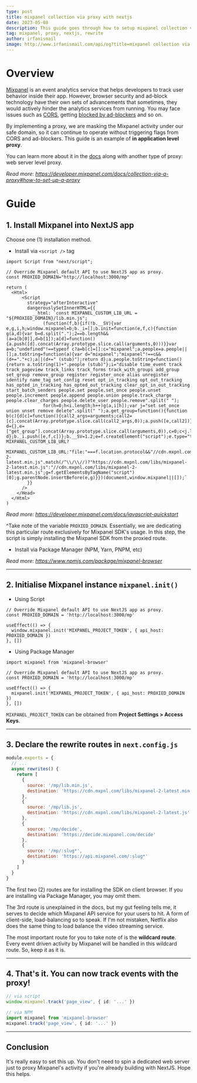 ```yaml
---
type: post
title: mixpanel collection via proxy with nextjs
date: 2023-05-08
description: This guide goes through how to setup mixpanel collection via proxy in NextJS and why it should be considered as standard.
tag: mixpanel, proxy, nextjs, rewrite
author: irfanismail
image: http://www.irfanismail.com/api/og?title=mixpanel collection via proxy with nextjs&emoji=📖
---
```


# Overview

[Mixpanel](https://mixpanel.com/) is an event analytics service that helps developers to track user behavior inside their app. However, browser security and ad-block technology have their own sets of advancements that sometimes, they would actively hinder the analytics services from running. You may face issues such as [CORS](https://help.mixpanel.com/hc/en-us/articles/115004511086-CORS-errors), getting [blocked by ad-blockers](https://help.mixpanel.com/hc/en-us/articles/115004499463-Ad-Blockers-Affect-Mixpanel) and so on.

By implementing a proxy, we are masking the Mixpanel activity under our safe domain, so it can continue to operate without triggering flags from CORS and ad-blockers. This guide is an example of **in application level proxy**.

You can learn more about it in the [docs](https://developer.mixpanel.com/docs/collection-via-a-proxy#how-to-set-up-a-proxy) along with another type of proxy: web server level proxy.

_Read more: https://developer.mixpanel.com/docs/collection-via-a-proxy#how-to-set-up-a-proxy_

# Guide

## 1. Install Mixpanel into NextJS app

Choose one (1) installation method.

- Install via `<script />` tag

```tsx filename="_document.tsx" copy
import Script from "next/script";

// Override Mixpanel default API to use NextJS app as proxy.
const PROXIED_DOMAIN="http://localhost:3000/mp"

return (
  <Html>
      <Script
        strategy="afterInteractive"
        dangerouslySetInnerHTML={{
          __html: `const MIXPANEL_CUSTOM_LIB_URL = "${PROXIED_DOMAIN}/lib.min.js";
              (function(f,b){if(!b.__SV){var e,g,i,h;window.mixpanel=b;b._i=[];b.init=function(e,f,c){function g(a,d){var b=d.split(".");2==b.length&&(a=a[b[0]],d=b[1]);a[d]=function(){a.push([d].concat(Array.prototype.slice.call(arguments,0)))}}var a=b;"undefined"!==typeof c?a=b[c]=[]:c="mixpanel";a.people=a.people||[];a.toString=function(a){var d="mixpanel";"mixpanel"!==c&&(d+="."+c);a||(d+=" (stub)");return d};a.people.toString=function(){return a.toString(1)+".people (stub)"};i="disable time_event track track_pageview track_links track_forms track_with_groups add_group set_group remove_group register register_once alias unregister identify name_tag set_config reset opt_in_tracking opt_out_tracking has_opted_in_tracking has_opted_out_tracking clear_opt_in_out_tracking start_batch_senders people.set people.set_once people.unset people.increment people.append people.union people.track_charge people.clear_charges people.delete_user people.remove".split(" ");
              for(h=0;h<i.length;h++)g(a,i[h]);var j="set set_once union unset remove delete".split(" ");a.get_group=function(){function b(c){d[c]=function(){call2_args=arguments;call2=[c].concat(Array.prototype.slice.call(call2_args,0));a.push([e,call2])}}for(var d={},e=["get_group"].concat(Array.prototype.slice.call(arguments,0)),c=0;c<j.length;c++)b(j[c]);return d};b._i.push([e,f,c])};b.__SV=1.2;e=f.createElement("script");e.type="text/javascript";e.async=!0;e.src="undefined"!==typeof MIXPANEL_CUSTOM_LIB_URL?
              MIXPANEL_CUSTOM_LIB_URL:"file:"===f.location.protocol&&"//cdn.mxpnl.com/libs/mixpanel-2-latest.min.js".match(/^\\/\\//)?"https://cdn.mxpnl.com/libs/mixpanel-2-latest.min.js":"//cdn.mxpnl.com/libs/mixpanel-2-latest.min.js";g=f.getElementsByTagName("script")[0];g.parentNode.insertBefore(e,g)}})(document,window.mixpanel||[]);`
        }}
      />
    </Head>
  </Html>
)
```

_Read more: https://developer.mixpanel.com/docs/javascript-quickstart_

^Take note of the variable `PROXIED_DOMAIN`. Essentially, we are dedicating this particular route exclusively for Mixpanel SDK's usage. In this step, the script is simply installing the Mixpanel SDK from the proxied route.

- Install via Package Manager (NPM, Yarn, PNPM, etc)

_Read more: https://www.npmjs.com/package/mixpanel-browser_

---

## 2. Initialise Mixpanel instance `mixpanel.init()`

- Using Script

```tsx filename="_app.tsx" copy
// Override Mixpanel default API to use NextJS app as proxy.
const PROXIED_DOMAIN = 'http://localhost:3000/mp'

useEffect(() => {
  window.mixpanel.init('MIXPANEL_PROJECT_TOKEN', { api_host: PROXIED_DOMAIN })
}, [])
```

- Using Package Manager

```tsx filename="_app.tsx" copy
import mixpanel from 'mixpanel-browser'

// Override Mixpanel default API to use NextJS app as proxy.
const PROXIED_DOMAIN = 'http://localhost:3000/mp'

useEffect(() => {
  mixpanel.init('MIXPANEL_PROJECT_TOKEN', { api_host: PROXIED_DOMAIN })
}, [])
```

`MIXPANEL_PROJECT_TOKEN` can be obtained from **Project Settings > Access Keys**.

---

## 3. Declare the rewrite routes in `next.config.js`

```js filename="next.config.js" copy
module.exports = {
  // ...
  async rewrites() {
    return [
      {
        source: '/mp/lib.min.js',
        destination: 'https://cdn.mxpnl.com/libs/mixpanel-2-latest.min.js'
      },
      {
        source: '/mp/lib.js',
        destination: 'https://cdn.mxpnl.com/libs/mixpanel-2-latest.js'
      },
      {
        source: '/mp/decide',
        destination: 'https://decide.mixpanel.com/decide'
      },
      {
        source: '/mp/:slug*',
        destination: 'https://api.mixpanel.com/:slug*'
      }
    ]
  }
}
```

The first two (2) routes are for installing the SDK on client browser. If you are installing via Package Manager, you may omit them.

The 3rd route is unexplained in the docs, but my gut feeling tells me, it serves to decide which Mixpanel API service for your users to hit. A form of client-side, load-balancing so to speak. If I'm not mistaken, Netflix also does the same thing to load balance the video streaming service.

The most important route for you to take note of is the **wildcard route**. Every event driven activity by Mixpanel will be handled in this wildcard route. So, keep it as it is.

---

## 4. That's it. You can now track events with the proxy!

```ts
// via script
window.mixpanel.track('page_view', { id: '...' })

// via NPM
import mixpanel from 'mixpanel-browser'
mixpanel.track('page_view', { id: '...' })
```

---

## Conclusion

It's really easy to set this up. You don't need to spin a dedicated web server just to proxy Mixpanel's activity if you're already building with NextJS. Hope this helps.
